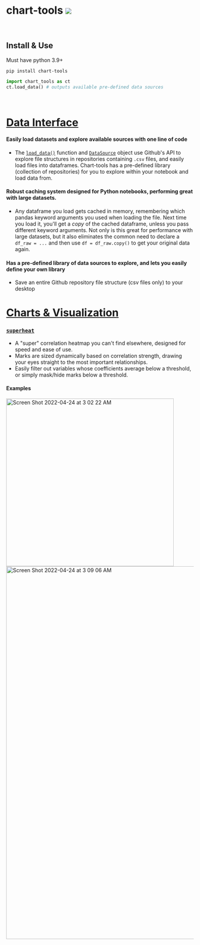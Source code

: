 <h1> chart-tools     <a href="https://pypi.org/project/chart-tools/" alt="Version"> <img src="https://img.shields.io/pypi/v/chart-tools.svg" /></a> </h1>

<!-- **View Full Documentation [Here](https://github.com/ryayoung/chart-tools)** -->

<br>

## Install & Use

Must have python 3.9+

```
pip install chart-tools
```

```py
import chart_tools as ct
ct.load_data() # outputs available pre-defined data sources
```

<br>

# [Data Interface](https://github.com/ryayoung/chart-tools/blob/main/sampledata.md)

#### Easily load datasets and explore available sources with one line of code

- The [`load_data()`](https://github.com/ryayoung/chart-tools/blob/main/sampledata.md) function and [`DataSource`](https://github.com/ryayoung/chart-tools/blob/main/sampledata.md) object use Github's API to explore file structures in repositories containing `.csv` files, and easily load files into dataframes. Chart-tools has a pre-defined library (collection of repositories) for you to explore within your notebook and load data from.

#### Robust caching system designed for Python notebooks, performing great with large datasets.

- Any dataframe you load gets cached in memory, remembering which pandas keyword arguments you used when loading the file. Next time you load it, you'll get a _copy_ of the cached dataframe, unless you pass different keyword arguments. Not only is this great for performance with large datasets, but it also eliminates the common need to declare a `df_raw = ...` and then use `df = df_raw.copy()` to get your original data again. 

#### Has a pre-defined library of data sources to explore, and lets you easily define your own library

- Save an entire Github repository file structure (csv files only) to your desktop

# 

# [Charts & Visualization](https://github.com/ryayoung/chart-tools/blob/main/superheat.md)

### [`superheat`](https://github.com/ryayoung/chart-tools/blob/main/superheat.md)

- A "super" correlation heatmap you can't find elsewhere, designed for speed and ease of use.
- Marks are sized dynamically based on correlation strength, drawing your eyes straight to the most important relationships.
- Easily filter out variables whose coefficients average below a threshold, or simply mask/hide marks below a threshold.

#### Examples

<img width="450" alt="Screen Shot 2022-04-24 at 3 02 22 AM" src="https://user-images.githubusercontent.com/90723578/164968825-2679e57e-4df1-44fd-9465-6cca60c211ce.png">

<img width="1000" alt="Screen Shot 2022-04-24 at 3 09 06 AM" src="https://user-images.githubusercontent.com/90723578/164969119-f7950d5a-f40c-4a6e-b6d6-cc1067dec474.png">
